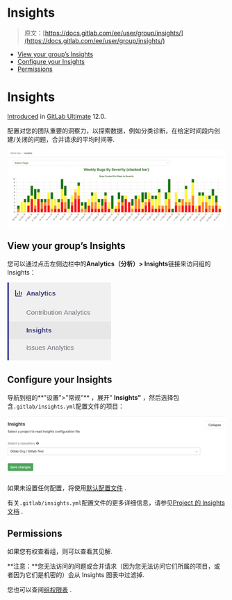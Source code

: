 # Insights

> 原文：[https://docs.gitlab.com/ee/user/group/insights/](https://docs.gitlab.com/ee/user/group/insights/)

*   [View your group’s Insights](#view-your-groups-insights)
*   [Configure your Insights](#configure-your-insights)
*   [Permissions](#permissions)

# Insights[](#insights-ultimate "Permalink")

[Introduced](https://gitlab.com/groups/gitlab-org/-/epics/725) in [GitLab Ultimate](https://about.gitlab.com/pricing/) 12.0.

配置对您的团队重要的洞察力，以探索数据，例如分类诊断，在给定时间段内创建/关闭的问题，合并请求的平均时间等.

[![Insights example stacked bar chart](img/9f4a21c247f193621ddd2f709c4536d7.png)](img/insights_example_stacked_bar_chart.png)

## View your group’s Insights[](#view-your-groups-insights "Permalink")

您可以通过点击左侧边栏中的**Analytics（分析）> Insights**链接来访问组的 Insights：

[![Insights sidebar link](img/098a5864447e44da06b72051af59b294.png)](img/insights_sidebar_link_v12_8.png)

## Configure your Insights[](#configure-your-insights "Permalink")

导航到组的**"设置">"常规"** ，展开" **Insights"** ，然后选择包含`.gitlab/insights.yml`配置文件的项目：

[![group insights configuration](img/6e3e1e9c7013cd330bcb6380ef19ddf9.png)](img/insights_group_configuration.png)

如果未设置任何配置，将使用[默认配置文件](https://gitlab.com/gitlab-org/gitlab/blob/master/ee/fixtures/insights/default.yml) .

有关`.gitlab/insights.yml`配置文件的更多详细信息，请参见[Project 的 Insights 文档](../../project/insights/index.html) .

## Permissions[](#permissions "Permalink")

如果您有权查看组，则可以查看其见解.

**注意：**您无法访问的问题或合并请求（因为您无法访问它们所属的项目，或者因为它们是机密的）会从 Insights 图表中过滤掉.

您也可以查阅[组权限表](../../permissions.html#group-members-permissions) .